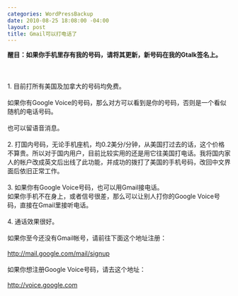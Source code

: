 ```yaml
--- 
categories: WordPressBackup
date: 2010-08-25 18:08:00 -04:00
layout: post
title: Gmail可以打电话了
---
```

<b>醒目：如果你手机里存有我的号码，请将其更新，新号码在我的Gtalk签名上。<br /></b><br /><b><br /></b><br />1. 目前打所有美国及加拿大的号码均免费。<br /><br />如果你有Google Voice的号码，那么对方可以看到是你的号码，否则是一个看似随机的电话号码。<br /><br />也可以留语音消息。<br /><br />2. 打国内号码，无论手机座机，均0.2美分/分钟，从美国打过去的话，这个价格不算贵。所以对于国内用户，目前比较实用的还是用它往美国打电话。我将国内家人的帐户改成英文后出线了此功能，并成功的拨打了美国的手机号码，改回中文界面后依旧正常工作。<br /><br />3. 如果你有Google Voice号码，也可以用Gmail接电话。<br />如果你手机不在身上，或者信号很差，那么可以让别人打你的Google Voice号码，直接在Gmail里接听电话。<br /><br />4. 通话效果很好。<br /><br />如果你至今还没有Gmail帐号，请前往下面这个地址注册：<br /><br /><a href="http://mail.google.com/mail/signup">http://mail.google.com/mail/signup</a><br /><br />如果你想注册Google Voice号码，请去这个地址：<br /><br /><a href="http://voice.google.com/">http://voice.google.com</a>

